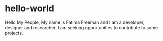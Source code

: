 # hello-world
Hello My People,
My name is Fatima Freeman and I am a developer, designer and researcher. I am seeking opportunities to contribute to some projects.
